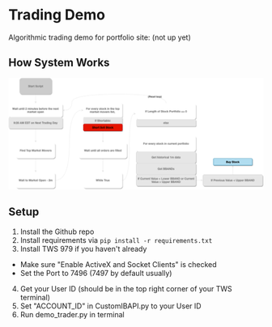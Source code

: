 # Trading Demo

Algorithmic trading demo for portfolio site: (not up yet)

## How System Works

![System Flowchart](flowchart.png)

## Setup

1. Install the Github repo
2. Install requirements via  `pip install -r requirements.txt`
3. Install TWS 979 if you haven't already 
- Make sure "Enable ActiveX and Socket Clients" is checked
- Set the Port to 7496 (7497 by default usually)
4. Get your User ID (should be in the top right corner of your TWS terminal)
5. Set "ACCOUNT_ID" in CustomIBAPI.py to your User ID
6. Run demo_trader.py in terminal
